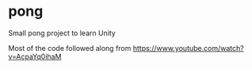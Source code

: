 # pong
Small pong project to learn Unity

Most of the code followed along from https://www.youtube.com/watch?v=AcpaYq0ihaM

